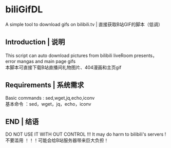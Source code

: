 # biliGifDL
A simple tool to download gifs on bilibili.tv | 直接获取B站GIF的脚本（低调）<br>

## Introduction | 说明
This script can auto download pictures from bilibili liveRoom presents，error mangas and main page gifs <br>
本脚本可直接下载B站直播间礼物图片、404漫画和主页gif
<br>

## Requirements | 系统需求
Basic commands : sed,wget,jq,echo,iconv <br>
基本命令 ：sed，wget，jq，echo，iconv
<br>

## END | 结语
DO NOT USE IT WITH OUT CONTROL !!! It may do harm to bilibili's servers ! <br>
不要滥用 ！！！可能会给B站服务器带来巨大负担！
<br>
